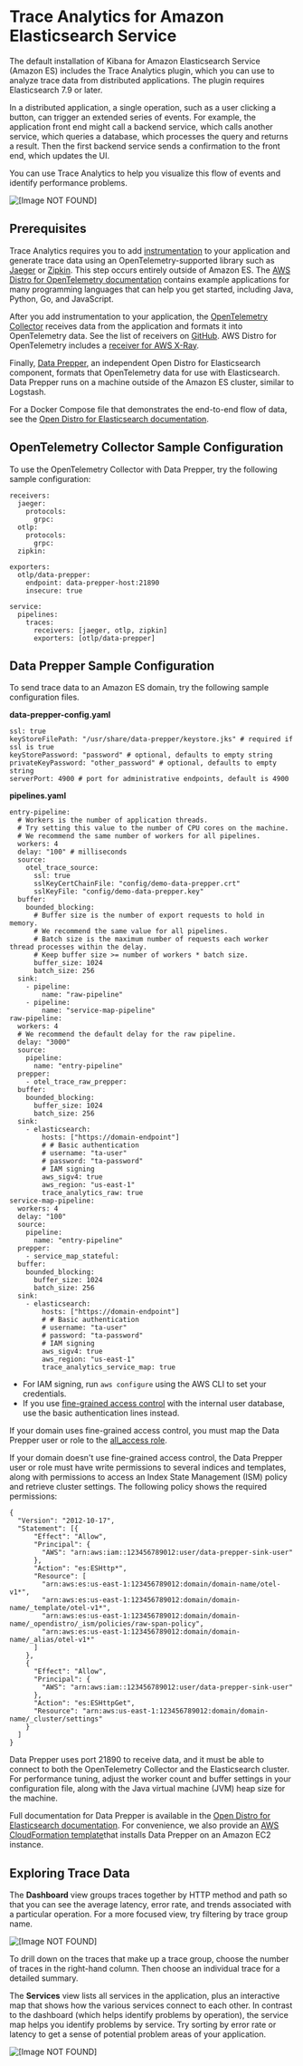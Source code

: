 # Trace Analytics for Amazon Elasticsearch Service<a name="trace-analytics"></a>

The default installation of Kibana for Amazon Elasticsearch Service \(Amazon ES\) includes the Trace Analytics plugin, which you can use to analyze trace data from distributed applications\. The plugin requires Elasticsearch 7\.9 or later\.

In a distributed application, a single operation, such as a user clicking a button, can trigger an extended series of events\. For example, the application front end might call a backend service, which calls another service, which queries a database, which processes the query and returns a result\. Then the first backend service sends a confirmation to the front end, which updates the UI\.

You can use Trace Analytics to help you visualize this flow of events and identify performance problems\.

![\[Image NOT FOUND\]](http://docs.aws.amazon.com/elasticsearch-service/latest/developerguide/images/ta-kibana-trace.png)

## Prerequisites<a name="trace-prereq"></a>

Trace Analytics requires you to add [instrumentation](https://opentelemetry.io/docs/concepts/instrumenting/) to your application and generate trace data using an OpenTelemetry\-supported library such as [Jaeger](https://www.jaegertracing.io) or [Zipkin](https://zipkin.io)\. This step occurs entirely outside of Amazon ES\. The [AWS Distro for OpenTelemetry documentation](https://aws-otel.github.io/docs/introduction) contains example applications for many programming languages that can help you get started, including Java, Python, Go, and JavaScript\.

After you add instrumentation to your application, the [OpenTelemetry Collector](https://aws-otel.github.io/docs/getting-started/collector) receives data from the application and formats it into OpenTelemetry data\. See the list of receivers on [GitHub](https://github.com/open-telemetry/opentelemetry-collector/blob/main/receiver/README.md)\. AWS Distro for OpenTelemetry includes a [receiver for AWS X\-Ray](https://aws-otel.github.io/docs/components/x-ray-receiver)\.

Finally, [Data Prepper](https://opendistro.github.io/for-elasticsearch-docs/docs/trace/data-prepper/), an independent Open Distro for Elasticsearch component, formats that OpenTelemetry data for use with Elasticsearch\. Data Prepper runs on a machine outside of the Amazon ES cluster, similar to Logstash\.

For a Docker Compose file that demonstrates the end\-to\-end flow of data, see the [Open Distro for Elasticsearch documentation](https://opendistro.github.io/for-elasticsearch-docs/docs/trace/get-started/)\.

## OpenTelemetry Collector Sample Configuration<a name="trace-otc"></a>

To use the OpenTelemetry Collector with Data Prepper, try the following sample configuration:

```
receivers:
  jaeger:
    protocols:
      grpc:
  otlp:
    protocols:
      grpc:
  zipkin:

exporters:
  otlp/data-prepper:
    endpoint: data-prepper-host:21890
    insecure: true

service:
  pipelines:
    traces:
      receivers: [jaeger, otlp, zipkin]
      exporters: [otlp/data-prepper]
```

## Data Prepper Sample Configuration<a name="trace-dp"></a>

To send trace data to an Amazon ES domain, try the following sample configuration files\.

**data\-prepper\-config\.yaml**

```
ssl: true
keyStoreFilePath: "/usr/share/data-prepper/keystore.jks" # required if ssl is true
keyStorePassword: "password" # optional, defaults to empty string
privateKeyPassword: "other_password" # optional, defaults to empty string
serverPort: 4900 # port for administrative endpoints, default is 4900
```

**pipelines\.yaml**

```
entry-pipeline:
  # Workers is the number of application threads.
  # Try setting this value to the number of CPU cores on the machine.
  # We recommend the same number of workers for all pipelines.
  workers: 4
  delay: "100" # milliseconds
  source:
    otel_trace_source:
      ssl: true
      sslKeyCertChainFile: "config/demo-data-prepper.crt"
      sslKeyFile: "config/demo-data-prepper.key"
  buffer:
    bounded_blocking:
      # Buffer size is the number of export requests to hold in memory.
      # We recommend the same value for all pipelines.
      # Batch size is the maximum number of requests each worker thread processes within the delay.
      # Keep buffer size >= number of workers * batch size.
      buffer_size: 1024
      batch_size: 256
  sink:
    - pipeline:
        name: "raw-pipeline"
    - pipeline:
        name: "service-map-pipeline"
raw-pipeline:
  workers: 4
  # We recommend the default delay for the raw pipeline.
  delay: "3000"
  source:
    pipeline:
      name: "entry-pipeline"
  prepper:
    - otel_trace_raw_prepper:
  buffer:
    bounded_blocking:
      buffer_size: 1024
      batch_size: 256
  sink:
    - elasticsearch:
        hosts: ["https://domain-endpoint"]
        # # Basic authentication
        # username: "ta-user"
        # password: "ta-password"
        # IAM signing
        aws_sigv4: true
        aws_region: "us-east-1"
        trace_analytics_raw: true
service-map-pipeline:
  workers: 4
  delay: "100"
  source:
    pipeline:
      name: "entry-pipeline"
  prepper:
    - service_map_stateful:
  buffer:
    bounded_blocking:
      buffer_size: 1024
      batch_size: 256
  sink:
    - elasticsearch:
        hosts: ["https://domain-endpoint"]
        # # Basic authentication
        # username: "ta-user"
        # password: "ta-password"
        # IAM signing
        aws_sigv4: true
        aws_region: "us-east-1"
        trace_analytics_service_map: true
```
+ For IAM signing, run `aws configure` using the AWS CLI to set your credentials\.
+ If you use [fine\-grained access control](fgac.md) with the internal user database, use the basic authentication lines instead\.

If your domain uses fine\-grained access control, you must map the Data Prepper user or role to the [all\_access role](fgac.md#fgac-more-masters)\.

If your domain doesn't use fine\-grained access control, the Data Prepper user or role must have write permissions to several indices and templates, along with permissions to access an Index State Management \(ISM\) policy and retrieve cluster settings\. The following policy shows the required permissions:

```
{
  "Version": "2012-10-17",
  "Statement": [{
      "Effect": "Allow",
      "Principal": {
        "AWS": "arn:aws:iam::123456789012:user/data-prepper-sink-user"
      },
      "Action": "es:ESHttp*",
      "Resource": [
        "arn:aws:es:us-east-1:123456789012:domain/domain-name/otel-v1*",
        "arn:aws:es:us-east-1:123456789012:domain/domain-name/_template/otel-v1*",
        "arn:aws:es:us-east-1:123456789012:domain/domain-name/_opendistro/_ism/policies/raw-span-policy",
        "arn:aws:es:us-east-1:123456789012:domain/domain-name/_alias/otel-v1*"
      ]
    },
    {
      "Effect": "Allow",
      "Principal": {
        "AWS": "arn:aws:iam::123456789012:user/data-prepper-sink-user"
      },
      "Action": "es:ESHttpGet",
      "Resource": "arn:aws:us-east-1:123456789012:domain/domain-name/_cluster/settings"
    }
  ]
}
```

Data Prepper uses port 21890 to receive data, and it must be able to connect to both the OpenTelemetry Collector and the Elasticsearch cluster\. For performance tuning, adjust the worker count and buffer settings in your configuration file, along with the Java virtual machine \(JVM\) heap size for the machine\.

Full documentation for Data Prepper is available in the [Open Distro for Elasticsearch documentation](https://opendistro.github.io/for-elasticsearch-docs/docs/trace/data-prepper/)\. For convenience, we also provide an [AWS CloudFormation template](https://github.com/opendistro-for-elasticsearch/data-prepper/blob/main/deployment-template/ec2/data-prepper-ec2-deployment-cfn.yaml)that installs Data Prepper on an Amazon EC2 instance\.

## Exploring Trace Data<a name="trace-kibana"></a>

The **Dashboard** view groups traces together by HTTP method and path so that you can see the average latency, error rate, and trends associated with a particular operation\. For a more focused view, try filtering by trace group name\.

![\[Image NOT FOUND\]](http://docs.aws.amazon.com/elasticsearch-service/latest/developerguide/images/ta-kibana-dashboard.png)

To drill down on the traces that make up a trace group, choose the number of traces in the right\-hand column\. Then choose an individual trace for a detailed summary\.

The **Services** view lists all services in the application, plus an interactive map that shows how the various services connect to each other\. In contrast to the dashboard \(which helps identify problems by operation\), the service map helps you identify problems by service\. Try sorting by error rate or latency to get a sense of potential problem areas of your application\.

![\[Image NOT FOUND\]](http://docs.aws.amazon.com/elasticsearch-service/latest/developerguide/images/ta-kibana-services.png)